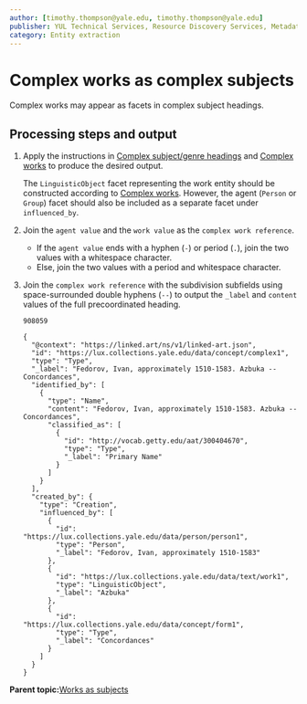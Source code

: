 ```yaml
---
author: [timothy.thompson@yale.edu, timothy.thompson@yale.edu]
publisher: YUL Technical Services, Resource Discovery Services, Metadata Services Unit
category: Entity extraction
---
```


# Complex works as complex subjects

Complex works may appear as facets in complex subject headings.

## Processing steps and output

1.  Apply the instructions in [Complex subject/genre headings](../concepts/complex_subject_headings.md) and [Complex works](../concepts/name_title_entries.md) to produce the desired output.

    The `LinguisticObject` facet representing the work entity should be constructed according to [Complex works](../concepts/name_title_entries.md). However, the agent \(`Person` or `Group`\) facet should also be included as a separate facet under `influenced_by`.

2.  Join the `agent value` and the `work value` as the `complex work reference`.

    -   If the `agent value` ends with a hyphen \(`-`\) or period \(`.`\), join the two values with a whitespace character.
    -   Else, join the two values with a period and whitespace character.
3.  Join the `complex work reference` with the subdivision subfields using space-surrounded double hyphens \(`--`\) to output the `_label` and `content` values of the full precoordinated heading.

    `908059`

    ```
    {
      "@context": "https://linked.art/ns/v1/linked-art.json",
      "id": "https://lux.collections.yale.edu/data/concept/complex1",
      "type": "Type",
      "_label": "Fedorov, Ivan, approximately 1510-1583. Azbuka -- Concordances",
      "identified_by": [
        {
          "type": "Name",
          "content": "Fedorov, Ivan, approximately 1510-1583. Azbuka -- Concordances",
          "classified_as": [
            {
              "id": "http://vocab.getty.edu/aat/300404670",
              "type": "Type",
              "_label": "Primary Name"
            }
          ]
        }
      ],
      "created_by": {
        "type": "Creation",
        "influenced_by": [
          {
            "id": "https://lux.collections.yale.edu/data/person/person1",
            "type": "Person",
            "_label": "Fedorov, Ivan, approximately 1510-1583"
          },
          {
            "id": "https://lux.collections.yale.edu/data/text/work1",
            "type": "LinguisticObject",
            "_label": "Azbuka"
          },
          {
            "id": "https://lux.collections.yale.edu/data/concept/form1",
            "type": "Type",
            "_label": "Concordances"
          }
        ]
      }
    }
    
    ```


**Parent topic:**[Works as subjects](../../tasks/name-title/works_as_subjects.md)

